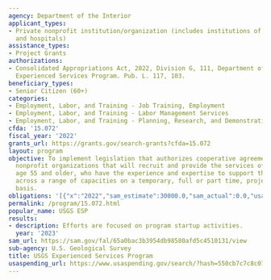 ```yaml
---
agency: Department of the Interior
applicant_types:
- Private nonprofit institution/organization (includes institutions of higher education
  and hospitals)
assistance_types:
- Project Grants
authorizations:
- Consolidated Appropriations Act, 2022, Division G, 111, Department of the Interior
  Experienced Services Program. Pub. L. 117, 103.
beneficiary_types:
- Senior Citizen (60+)
categories:
- Employment, Labor, and Training - Job Training, Employment
- Employment, Labor, and Training - Labor Management Services
- Employment, Labor, and Training - Planning, Research, and Demonstration
cfda: '15.072'
fiscal_year: '2022'
grants_url: https://grants.gov/search-grants?cfda=15.072
layout: program
objective: To implement legislation that authorizes cooperative agreements with eligible
  nonprofit organizations that will recruit and provide the services of professionals,
  age 55 and older, who have the experience and expertise to support the USGS mission
  across a range of capacities on a temporary, full or part time, project-specific
  basis.
obligations: '[{"x":"2022","sam_estimate":30000.0,"sam_actual":0.0,"usa_spending_actual":0.0},{"x":"2023","sam_estimate":500000.0,"sam_actual":0.0,"usa_spending_actual":913745.0},{"x":"2024","sam_estimate":3000000.0,"sam_actual":0.0,"usa_spending_actual":218233.0}]'
permalink: /program/15.072.html
popular_name: USGS ESP
results:
- description: Efforts are focused on program startup activities.
  year: '2023'
sam_url: https://sam.gov/fal/65a0bac3b3954db98580afd5c4510131/view
sub-agency: U.S. Geological Survey
title: USGS Experienced Services Program
usaspending_url: https://www.usaspending.gov/search/?hash=550cb7c7c8c07c0ba083c2ed2620a8fa
---
```

